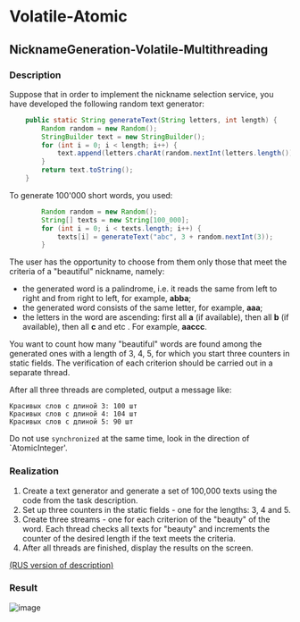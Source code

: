 # Volatile-Atomic
## NicknameGeneration-Volatile-Multithreading
### Description
Suppose that in order to implement the nickname selection service, you have developed the following random text generator:
```java
    public static String generateText(String letters, int length) {
        Random random = new Random();
        StringBuilder text = new StringBuilder();
        for (int i = 0; i < length; i++) {
            text.append(letters.charAt(random.nextInt(letters.length())));
        }
        return text.toString();
    }
```
To generate 100'000 short words, you used:
```java
        Random random = new Random();
        String[] texts = new String[100_000];
        for (int i = 0; i < texts.length; i++) {
            texts[i] = generateText("abc", 3 + random.nextInt(3));
        }
```

The user has the opportunity to choose from them only those that meet the criteria of a "beautiful" nickname, namely:
* the generated word is a palindrome, i.e. it reads the same from left to right and from right to left, for example, **abba**;
* the generated word consists of the same letter, for example, **aaa**;
* the letters in the word are ascending: first all **a** (if available), then all **b** (if available), then all **c** and etc . For example, **aaccc**.

You want to count how many "beautiful" words are found among the generated ones with a length of 3, 4, 5, for which you start three counters in static fields.
The verification of each criterion should be carried out in a separate thread.

After all three threads are completed, output a message like:
```text
Красивых слов с длиной 3: 100 шт
Красивых слов с длиной 4: 104 шт
Красивых слов с длиной 5: 90 шт
```
Do not use `synchronized` at the same time, look in the direction of `AtomicInteger'.

### Realization
1. Create a text generator and generate a set of 100,000 texts using the code from the task description.
2. Set up three counters in the static fields - one for the lengths: 3, 4 and 5.
3. Create three streams - one for each criterion of the "beauty" of the word. Each thread checks all texts for "beauty" and increments the counter of the desired
length if the text meets the criteria.
5. After all threads are finished, display the results on the screen.

<a href="https://github.com/netology-code/jd-homeworks/blob/video/volatile/task1/README.md">(RUS version of description)</a>
### Result
![image](https://user-images.githubusercontent.com/63547457/210635659-61978906-8a98-4276-86c9-b25f050b0b01.png)

